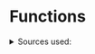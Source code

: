 # Functions

<details><summary>Sources used:</summary>
[Bro Code](https://youtu.be/89cGQjB5R4M?si=EIjztJPrvIBNdDoB), [Xah Lee](http://xahlee.info/python/function_def.html)

Independent functions

    len(my_string)

Method functions

    my_string.replace("h", "w")



## Happy Birthday

Tutorial from [Bro Code](https://youtu.be/89cGQjB5R4M?si=EIjztJPrvIBNdDoB)

	def happy_birthday(name, age):
		print(f"Happy birthday to {name}!")
		print(f"You are {age} yeas old!")

	happy_birthday("Tom", 10)

## Invoice

	def invoice(username, amount, due_date):
		print(f"Hi {username}")
		print(f"Your bill of ${amount:.2f} is due: {due_date}")

	invoice("Tom", 50.459, "05/02")

`.2f` means round up to 2 decimal places
